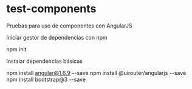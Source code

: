 # test-components
Pruebas para uso de componentes con AngularJS

Iniciar gestor de dependencias con npm

npm init

Instalar dependencias básicas

npm install angular@1.6.9 --save
npm install @uirouter/angularjs --save
npm install bootstrap@3 --save


